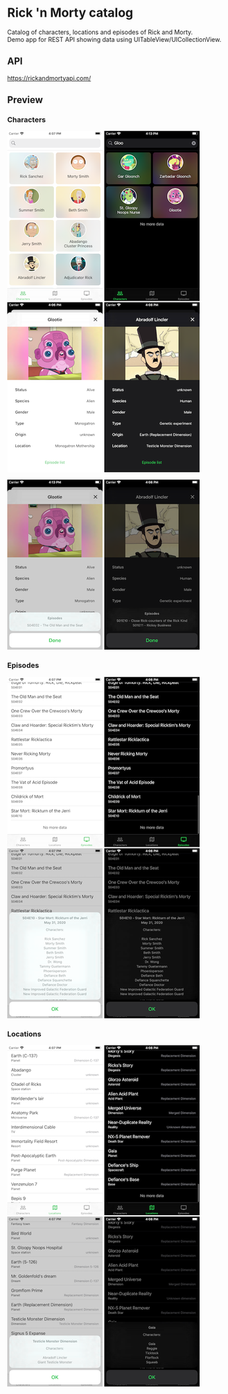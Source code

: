 # Rick 'n Morty catalog

Catalog of characters, locations and episodes of Rick and Morty.<br>
Demo app for REST API showing data using UITableView/UICollectionView.

## API
https://rickandmortyapi.com/

## Preview

### Characters
![CharactersLight](./docs/images/characters_light.png) ![CharactersDark](./docs/images/characters_dark.png) <br>
![CharacterDetailLight](./docs/images/character_detail_light.png) ![CharacterDetailDark](./docs/images/character_detail_dark.png)

![CharacterEpisodesLight](./docs/images/character_episodes_light.png) ![CharacterEpisodesDark](./docs/images/character_episodes_dark.png)



### Episodes
![EpisodesLight](./docs/images/episodes_light.png) ![EpisodesDark](./docs/images/episodes_dark.png)<br>
![EpisodesCharactersLight](./docs/images/episodes_characters_light.png) ![EpisodesCharactersDark](./docs/images/episodes_characters_dark.png)

### Locations
![LocationsLight](./docs/images/locations_light.png) ![LocationsDark](./docs/images/locations_dark.png)<br>
![LocationsCharactersLight](./docs/images/locations_characters_light.png) ![LocationsCharactersDark](./docs/images/locations_characters_dark.png)
